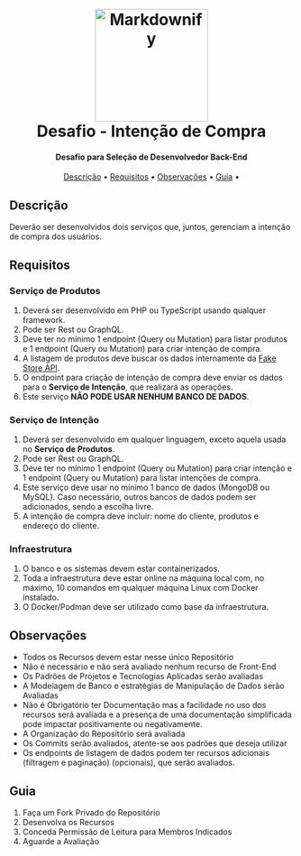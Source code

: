 <h1 align="center">
  <br>
  <img src="https://camo.githubusercontent.com/fd2ef592ee28d265250a1fc3ecdeef46ea004bde9ee4d4f8dddc0d9a49ae361d/68747470733a2f2f6f617574682e6c65626973637569742e696f2f696d616765732f6c6f676f2e6a7067" alt="Markdownify" width="200">
  <br>
  Desafio - Intenção de Compra
  <br>
</h1>

<h4 align="center">Desafio para Seleção de Desenvolvedor Back-End</h4>

<p align="center">
  <a href="https://badge.fury.io/js/electron-markdownify"></a>
</p>

<p align="center">
  <a href="#descrição">Descrição</a> •
  <a href="#requisitos">Requisitos</a> •
  <a href="#observações">Observações</a> •
  <a href="#guia">Guia</a> •
</p>

## Descrição

Deverão ser desenvolvidos dois serviços que, juntos, gerenciam a intenção de compra dos usuários.

## Requisitos

### Serviço de Produtos

1. Deverá ser desenvolvido em PHP ou TypeScript usando qualquer framework.
2. Pode ser Rest ou GraphQL.
3. Deve ter no mínimo 1 endpoint (Query ou Mutation) para listar produtos e 1 endpoint (Query ou Mutation) para criar intenção de compra.
4. A listagem de produtos deve buscar os dados internamente da [Fake Store API](https://fakestoreapi.com/docs).
5. O endpoint para criação de intenção de compra deve enviar os dados para o **Serviço de Intenção**, que realizará as operações.
6. Este serviço **NÃO PODE USAR NENHUM BANCO DE DADOS**.

### Serviço de Intenção

1. Deverá ser desenvolvido em qualquer linguagem, exceto aquela usada no **Serviço de Produtos**.
2. Pode ser Rest ou GraphQL.
3. Deve ter no mínimo 1 endpoint (Query ou Mutation) para criar intenção e 1 endpoint (Query ou Mutation) para listar intenções de compra.
4. Este serviço deve usar no mínimo 1 banco de dados (MongoDB ou MySQL). Caso necessário, outros bancos de dados podem ser adicionados, sendo a escolha livre.
5. A intenção de compra deve incluir: nome do cliente, produtos e endereço do cliente.

### Infraestrutura

1. O banco e os sistemas devem estar containerizados.
2. Toda a infraestrutura deve estar online na máquina local com, no máximo, 10 comandos em qualquer máquina Linux com Docker instalado.
3. O Docker/Podman deve ser utilizado como base da infraestrutura.

## Observações

* Todos os Recursos devem estar nesse único Repositório
* Não é necessário e não será avaliado nenhum recurso de Front-End
* Os Padrões de Projetos e Tecnologias Aplicadas serão avaliadas
* A Modelagem de Banco e estratégias de Manipulação de Dados serão Avaliadas
* Não é Obrigatório ter Documentação mas a facilidade no uso dos recursos será avaliada e a presença de uma documentação simplificada pode impactar positivamente ou negativamente.
* A Organização do Repositório será avaliada
* Os Commits serão avaliados, atente-se aos padrões que deseja utilizar
* Os endpoints de listagem de dados podem ter recursos adicionais (filtragem e paginação) (opcionais), que serão avaliados.

## Guia

1. Faça um Fork Privado do Repositório
2. Desenvolva os Recursos
3. Conceda Permissão de Leitura para Membros Indicados
4. Aguarde a Avaliação
